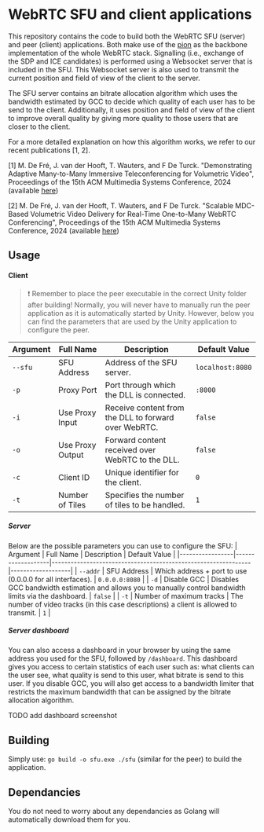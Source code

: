 # WebRTC SFU and client applications
This repository contains the code to build both the WebRTC SFU (server) and peer (client) applications. Both make use of the [pion](https://github.com/pion/webrtc) as the backbone implementation of the whole WebRTC stack. Signalling (i.e., exchange of the SDP and ICE candidates) is performed using a Websocket server that is included in the SFU. This Websocket server is also used to transmit the current position and field of view of the client to the server.

The SFU server contains an bitrate allocation algorithm which uses the bandwidth estimated by GCC to decide which quality of each user has to be send to the client. Additionally, it uses position and field of view of the client to improve overall quality by giving more quality to those users that are closer to the client.

For a more detailed explanation on how this algorithm works, we refer to our recent publications [1, 2].

[1] M. De Fré, J. van der Hooft, T. Wauters, and F De Turck. "Demonstrating Adaptive Many-to-Many Immersive Teleconferencing for Volumetric Video", Proceedings of the 15th ACM Multimedia Systems Conference, 2024 (available [here](https://backoffice.biblio.ugent.be/download/01HW2J0M02RWJSSFSGP8EEDQ1B/01HW2J41RKP8CXHFTR22D2ARNQ))

[2] M. De Fré, J. van der Hooft, T. Wauters, and F De Turck. "Scalable MDC-Based Volumetric Video Delivery for Real-Time One-to-Many WebRTC Conferencing", Proceedings of the 15th ACM Multimedia Systems Conference, 2024 (available [here](https://backoffice.biblio.ugent.be/download/01HW2J66EZD49XQD2P94JBXHKR/01HW2J8F937QNC36XHZEBRHE8K))

## Usage
#### Client
> ❗ Remember to place the peer executable in the correct Unity folder after building!
Normally, you will never have to manually run the peer application as it is automatically started by Unity. However, below you can find the parameters that are used by the Unity application to configure the peer. 

| Argument        | Full Name         | Description                                                   | Default Value     |
|-----------------|-------------------|---------------------------------------------------------------|-------------------|
| `--sfu`          | SFU Address       | Address of the SFU server.                                     | `localhost:8080`  |
| `-p`            | Proxy Port        | Port through which the DLL is connected.                       | `:8000`              |
| `-i`            | Use Proxy Input   | Receive content from the DLL to forward over WebRTC.           | `false`           |
| `-o`            | Use Proxy Output  | Forward content received over WebRTC to the DLL.               | `false`           |
| `-c`            | Client ID         | Unique identifier for the client.                              | `0`               |
| `-t`            | Number of Tiles   | Specifies the number of tiles to be handled.                   | `1`               |

##### Server
Below are the possible parameters you can use to configure the SFU:
| Argument        | Full Name         | Description                                                   | Default Value     |
|-----------------|-------------------|---------------------------------------------------------------|-------------------|
| `--addr`          | SFU Address       | Which address + port to use (0.0.0.0 for all interfaces).                                     | `0.0.0.0:8080`  |
| `-d`            | Disable GCC        | Disables GCC bandwidth estimation and allows you to manually control bandwidth limits via the dashboard.                       | `false`              |
| `-t`            | Number of maximum tracks    | The number of video tracks (in this case descriptions) a client is allowed to transmit.           | `1`           |
##### Server dashboard
You can also access a dashboard in your browser by using the same address you used for the SFU, followed by `/dashboard`. This dashboard gives you access to certain statistics of each user such as: what clients can the user see, what quality is send to this user, what bitrate is send to this user. If you disable GCC, you will also get access to a bandwidth limiter that restricts the maximum bandwidth that can be assigned by the bitrate allocation algorithm.

TODO add dashboard screenshot
## Building
Simply use: `go build -o sfu.exe ./sfu` (similar for the peer) to build the application.

## Dependancies
You do not need to worry about any dependancies as Golang will automatically download them for you.
